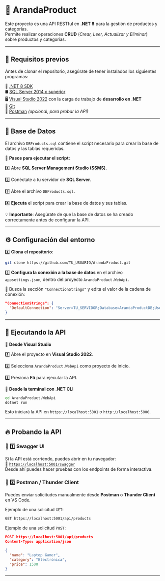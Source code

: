 # 🏢 ArandaProduct  

Este proyecto es una API RESTful en **.NET 8** para la gestión de productos y categorías.  
Permite realizar operaciones **CRUD** (*Crear, Leer, Actualizar y Eliminar*) sobre productos y categorías.  

---

## 📌 Requisitos previos  
Antes de clonar el repositorio, asegúrate de tener instalados los siguientes programas:  

📌 [.NET 8 SDK](https://dotnet.microsoft.com/en-us/download/dotnet/8.0)  
🛢️ [SQL Server 2014 o superior](https://www.microsoft.com/en-us/sql-server/sql-server-downloads)  
🖥️ [Visual Studio 2022](https://visualstudio.microsoft.com/) con la carga de trabajo de **desarrollo en .NET**  
🔗 [Git](https://git-scm.com/)  
💽 [Postman](https://www.postman.com/) *(opcional, para probar la API)*  

---

## 🛄 Base de Datos  

El archivo `DBProducts.sql` contiene el script necesario para crear la base de datos y las tablas requeridas.  

🔹 **Pasos para ejecutar el script:**  

1️⃣ Abre **SQL Server Management Studio (SSMS)**.  

2️⃣ Conéctate a tu servidor de **SQL Server**.  

3️⃣ Abre el archivo `DBProducts.sql`.  

4️⃣ **Ejecuta** el script para crear la base de datos y sus tablas.  

💡 **Importante**: Asegúrate de que la base de datos se ha creado correctamente antes de configurar la API.  

---

## ⚙️ Configuración del entorno  

1️⃣ **Clona el repositorio**:  

```sh
git clone https://github.com/TU_USUARIO/ArandaProduct.git
```

2️⃣ **Configura la conexión a la base de datos** en el archivo `appsettings.json`, dentro del proyecto `ArandaProduct.WebApi`.  

🔹 Busca la sección `"ConnectionStrings"` y edita el valor de la cadena de conexión:  

```json
"ConnectionStrings": {
  "DefaultConnection": "Server=TU_SERVIDOR;Database=ArandaProductDB;User Id=TU_USUARIO;Password=TU_CONTRASEÑA;"
}
```

---

## 🚀 Ejecutando la API  

🔹 **Desde Visual Studio**  

1️⃣ Abre el proyecto en **Visual Studio 2022**.  

2️⃣ Selecciona `ArandaProduct.WebApi` como proyecto de inicio.  

3️⃣ Presiona **F5** para ejecutar la API.  

🔹 **Desde la terminal con .NET CLI**  

```sh
cd ArandaProduct.WebApi
dotnet run
```

Esto iniciará la API en `https://localhost:5001` o `http://localhost:5000`.  

---

## 🔥 Probando la API  

### 📄 1️⃣ Swagger UI  
Si la API está corriendo, puedes abrir en tu navegador:  
🔗 [`https://localhost:5001/swagger`](https://localhost:5001/swagger)  
Desde ahí puedes hacer pruebas con los endpoints de forma interactiva.  

### 🚀 2️⃣ Postman / Thunder Client  
Puedes enviar solicitudes manualmente desde **Postman** o **Thunder Client** en VS Code.  

Ejemplo de una solicitud `GET`:  

```sh
GET https://localhost:5001/api/products
```

Ejemplo de una solicitud `POST`:  

```json
POST https://localhost:5001/api/products
Content-Type: application/json

{
  "name": "Laptop Gamer",
  "category": "Electrónica",
  "price": 1500
}
```

---

